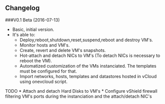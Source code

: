 ## Changelog

###V0.1 Beta (2016-07-13)

* Basic, initial version.
* It's able to:
    * Deploy,reboot,shutdown,reset,suspend,reboot and destroy VM's.
    * Monitor hosts and VM's.
    * Create, revert and delete VM's snapshots.
    * Hot-attach and detach NICs to VM's (To detach NICs is necessary to reboot the VM).
    * Automatized customization of the VMs instanciated. The templates must be configured for that.
    * Import networks, hosts, templates and datastores hosted in vCloud using onevcloud script.

TODO
	* Attach and detach Hard Disks to VM's
	* Configure vShield firewall filtering VM's ports during the instanciation and the attach/detach NIC's